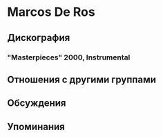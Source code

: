 # Marcos De Ros



## Дискография

### "Masterpieces" 2000, Instrumental




## Отношения с другими группами


## Обсуждения


## Упоминания

